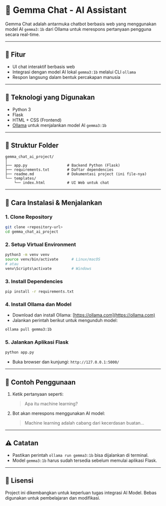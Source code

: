 
# 💬 Gemma Chat - AI Assistant

Gemma Chat adalah antarmuka chatbot berbasis web yang menggunakan model AI `gemma3:1b` dari Ollama untuk merespons pertanyaan pengguna secara real-time.

---

## 📌 Fitur
- UI chat interaktif berbasis web
- Integrasi dengan model AI lokal `gemma3:1b` melalui CLI `ollama`
- Respon langsung dalam bentuk percakapan manusia

---

## 🧠 Teknologi yang Digunakan
- Python 3
- Flask
- HTML + CSS (Frontend)
- [Ollama](https://ollama.com) untuk menjalankan model AI `gemma3:1b`

---

## 📁 Struktur Folder

```
gemma_chat_ai_project/
│
├── app.py                  # Backend Python (Flask)
├── requirements.txt        # Daftar dependencies
├── readme.md               # Dokumentasi project (ini file-nya)
└── templates/
    └── index.html          # UI Web untuk chat
```

---

## 🚀 Cara Instalasi & Menjalankan

### 1. Clone Repository
```bash
git clone <repository-url>
cd gemma_chat_ai_project
```

### 2. Setup Virtual Environment
```bash
python3 -m venv venv
source venv/bin/activate      # Linux/macOS
# atau
venv\Scripts\activate         # Windows
```

### 3. Install Dependencies
```bash
pip install -r requirements.txt
```

### 4. Install Ollama dan Model
- Download dan install Ollama: [https://ollama.com](https://ollama.com)
- Jalankan perintah berikut untuk mengunduh model:
```bash
ollama pull gemma3:1b
```

### 5. Jalankan Aplikasi Flask
```bash
python app.py
```
- Buka browser dan kunjungi: `http://127.0.0.1:5000/`

---

## 🧪 Contoh Penggunaan

1. Ketik pertanyaan seperti:
   > Apa itu machine learning?

2. Bot akan merespons menggunakan AI model:
   > Machine learning adalah cabang dari kecerdasan buatan...

---

## ⚠️ Catatan
- Pastikan perintah `ollama run gemma3:1b` bisa dijalankan di terminal.
- Model `gemma3:1b` harus sudah tersedia sebelum memulai aplikasi Flask.

---

## 📃 Lisensi
Project ini dikembangkan untuk keperluan tugas integrasi AI Model. Bebas digunakan untuk pembelajaran dan modifikasi.

